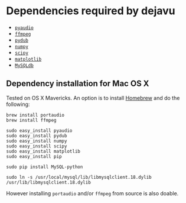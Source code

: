 # Dependencies required by dejavu

* [`pyaudio`](http://people.csail.mit.edu/hubert/pyaudio/)
* [`ffmpeg`](https://github.com/FFmpeg/FFmpeg)
* [`pydub`](http://pydub.com/)
* [`numpy`](http://www.numpy.org/)
* [`scipy`](http://www.scipy.org/)
* [`matplotlib`](http://matplotlib.org/)
* [`MySQLdb`](http://mysql-python.sourceforge.net/MySQLdb.html)

## Dependency installation for Mac OS X

Tested on OS X Mavericks. An option is to install [Homebrew](http://brew.sh) and do the following:

```
brew install portaudio
brew install ffmpeg

sudo easy_install pyaudio
sudo easy_install pydub
sudo easy_install numpy
sudo easy_install scipy
sudo easy_install matplotlib
sudo easy_install pip

sudo pip install MySQL-python

sudo ln -s /usr/local/mysql/lib/libmysqlclient.18.dylib /usr/lib/libmysqlclient.18.dylib
```

However installing `portaudio` and/or `ffmpeg` from source is also doable. 